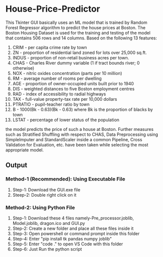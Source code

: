 # **House-Price-Predictor**

This Tkinter GUI basically uses an ML model that is trained by Random Forest Regressor algorithm to predict the house prices at Boston. The Boston Housing Dataset is used for the training and testing of the model that contains 506 rows and 14 columns. Based on the following 13 features:

1. CRIM - per capita crime rate by town
2. ZN - proportion of residential land zoned for lots over 25,000 sq.ft.
3. INDUS - proportion of non-retail business acres per town.
4. CHAS - Charles River dummy variable (1 if tract bounds river; 0 otherwise)
5. NOX - nitric oxides concentration (parts per 10 million)
6. RM - average number of rooms per dwelling
7. AGE - proportion of owner-occupied units built prior to 1940
8. DIS - weighted distances to five Boston employment centres
9. RAD - index of accessibility to radial highways
10. TAX - full-value property-tax rate per 10,000 dollars
11. PTRATIO - pupil-teacher ratio by town
12. B - 1000(Bk - 0.63)(Bk - 0.63) where Bk is the proportion of blacks by town
13. LSTAT - percentage of lower status of the population

the model predicts the price of such a house at Boston. Further measures such as Stratified Shuffling with respect to CHAS, Data Preprocessing using SimpleImputer and StandardScaler inside a common Pipeline, Cross Validation for Evaluation, etc. have been taken while selecting the most appropriate model.


## **Output** 

### **Method-1 (Recommended): Using Executable File**
1. Step-1: Download the GUI.exe file
2. Steep-2: Double right click on it  
### **Method-2: Using Python File**
1. Step-1: Download these 4 files namely-Pre_processor.joblib, Model.joblib, dragon.ico and GUI.py
2. Step-2: Create a new folder and place all these files inside it
3. Step-3: Open powershell or command prompt inside this folder
4. Step-4: Enter "pip install tk pandas numpy joblib"
5. Step-5: Enter "code ." to open VS Code with this folder
6. Step-6: Just Run the python script 
